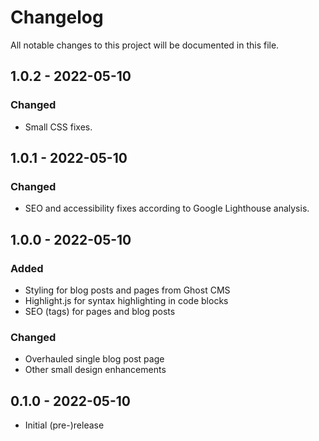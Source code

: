 # Changelog

All notable changes to this project will be documented in this file.

## 1.0.2 - 2022-05-10

### Changed
* Small CSS fixes.

## 1.0.1 - 2022-05-10

### Changed
* SEO and accessibility fixes according to Google Lighthouse analysis.

## 1.0.0 - 2022-05-10

### Added
* Styling for blog posts and pages from Ghost CMS
* Highlight.js for syntax highlighting in code blocks
* SEO (tags) for pages and blog posts

### Changed
* Overhauled single blog post page
* Other small design enhancements

## 0.1.0 - 2022-05-10
* Initial (pre-)release